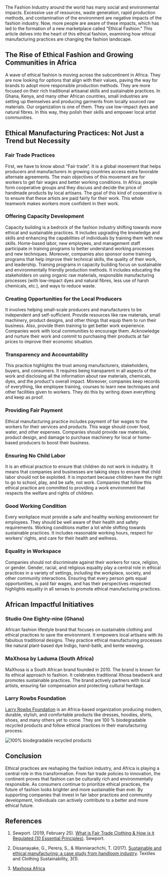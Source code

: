 The Fashion Industry around the world has many social and environmental impacts. Excessive use of resources, waste generation, rapid production methods, and contamination of the environment are negative impacts of the fashion industry. Now, more people are aware of these impacts, which has led to the formation of a new marketplace called "Ethical Fashion." This article delves into the heart of this ethical fashion, examining how ethical manufacturing practices are changing the fashion landscape.

## The Rise of Ethical Fashion and Growing Communities in Africa

A wave of ethical fashion is moving across the subcontinent in Africa. They are now looking for options that align with their values, paving the way for brands to adopt more responsible production methods. They are more focused on their rich traditional artisanal skills and sustainable practices. In Ghana, Kenya, and many other African countries, small industries are setting up themselves and producing garments from locally sourced raw materials. Our organization is one of them. They use low-impact dyes and natural fibres. In this way, they polish their skills and empower local artist communities.

## Ethical Manufacturing Practices: Not Just a Trend but Necessity

### Fair Trade Practices

First, we have to know about "Fair trade". It is a global movement that helps producers and manufacturers in growing countries access extra favorable alternate agreements. The main objectives of this movement are for workers to get fair wages and better working conditions. In Africa, people form cooperative groups and they discuss and decide the price of handmade products by local artisans. The goal of this kind of cooperative is to ensure that these artists are paid fairly for their work. This whole teamwork makes workers more confident in their work.

### Offering Capacity Development

Capacity building is a bedrock of the fashion industry shifting towards more ethical and sustainable practices. It includes upgrading the knowledge and skills and enhancing the capabilities of individuals by training them with new skills. Home-based labor, new employees, and management staff participate in training programs to better understand working processes and new techniques. Moreover, companies also sponsor some training programs that help improve their technical skills, the quality of their work, and leadership. Training programs in capacity building focus on sustainable and environmentally friendly production methods. It includes educating the stakeholders on using organic raw materials, responsible manufacturing processes (with low-impact dyes and natural fibres, less use of harsh chemicals, etc.), and ways to reduce waste.

### Creating Opportunities for the Local Producers

It involves helping small-scale producers and manufacturers to be independent and self-sufficient. Provide resources like raw materials, small machinery, product designs, and other things that equip them to run their business. Also, provide them training to get better work experience. Companies work with local communities to encourage them. Acknowledge and nurture their work and commit to purchasing their products at fair prices to improve their economic situation.

### Transparency and Accountability

This practice highlights the trust among manufacturers, stakeholders, buyers, and consumers. It requires being transparent in all aspects of the work and disclosing all the information about raw materials, chemicals, dyes, and the product's overall impact. Moreover, companies keep records of everything, like employee training, courses to learn new techniques and other facilities given to workers. They do this by writing down everything and keep as proof.

### Providing Fair Payment 

Ethical manufacturing practice includes payment of fair wages to the workers for their services and products. This wage should cover food, water, and other expenses. Companies should provide raw materials, product design, and damage to purchase machinery for local or home-based producers to boost their business. 

### Ensuring No Child Labor

It is an ethical practice to ensure that children do not work in industry. It means that companies and businesses are taking steps to ensure that child labor should not be exploited. It is important because children have the right to go to school, play, and be safe, not work. Companies that follow this ethical practice are committed to providing a work environment that respects the welfare and rights of children.

### Good Working Condition
Every workplace must provide a safe and healthy working environment for employees. They should be well aware of their health and safety requirements. Working conditions matter a lot while shifting towards sustainable practices. It includes reasonable working hours, respect for workers' rights, and care for their health and wellness.

### Equality in Workspace
Companies should not discriminate against their workers for race, religion, or gender. Gender, racial, and religious equality play a central role in ethical practices in a variety of settings, including the workplace, society, and other community interactions. Ensuring that every person gets equal opportunities, is paid fair wages, and has their perspectives respected highlights equality in all senses to promote ethical manufacturing practices.

## African Impactful Initiatives

### Studio One Eighty-nine (Ghana)

African fashion lifestyle brand that focuses on sustainable clothing and ethical practices to save the environment. It empowers local artisans with its fabulous traditional designs. They practice ethical manufacturing processes like natural plant-based dye Indigo, hand-batik, and kente weaving.


### MaXhosa by Laduma (South Africa)

MaXhosa is a South African brand founded in 2010. The brand is known for its ethical approach to fashion. It celebrates traditional Xhosa beadwork and promotes sustainable practices. The brand actively partners with local artists, ensuring fair compensation and protecting cultural heritage.

### Larry Rowbs Foundation

[Larry Rowbs Foundation](/) is an Africa-based organization producing modern, durable, stylish, and comfortable products like dresses, hoodies, shirts, shoes, and many others yet to come. They are 100 % biodegradable recycled products and follow ethical practices in their manufacturing process.

![100% biodegradable recycled products](/samples/finished_sample.jpg)

## Conclusion
Ethical practices are reshaping the fashion industry, and Africa is playing a central role in this transformation. From fair trade policies to innovation, the continent proves that fashion can be culturally rich and environmentally responsible. As consumers continue to prioritize ethical practices, the future of fashion looks brighter and more sustainable than ever. By supporting companies that invest in fair labor practices and community development, individuals can actively contribute to a better and more ethical future.

## References

1. Sewport. (2019, February 25). [What is Fair Trade Clothing & How is it Regulated (10 Essential Principles)](https://sewport.com/learn/fair-trade-clothing#:~:text=Fair%20trade%20clothing%20is%20apparel,survival%20of%20the%20fittest%22%20dominates). Sewport.

2. Dissanayake, G., Perera, S., & Wanniarachchi, T. (2017). [Sustainable and ethical manufacturing: a case study from handloom industry](https://doi.org/10.1186/s40689-016-0024-3). Textiles and Clothing Sustainability, 3(1).

3. [Maxhosa Africa](https://shop.maxhosa.africa/pages/about-1)
